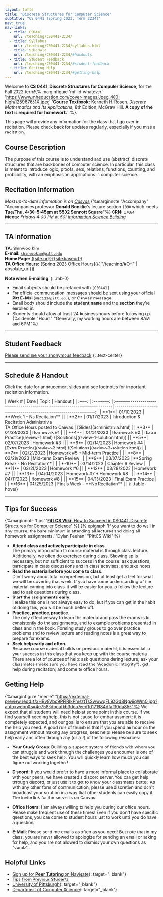 ```yaml
---
layout: tufte
title: "Discrete Structures for Computer Science"
subtitle: "CS 0441 (Spring 2023, Term 2234)"
nav: true
nav-links:
  - title: CS0441
    url: /teaching/CS0441-2234/
  - title: Syllabus
    url: /teaching/CS0441-2234/syllabus.html
  - title: Schedule
    url: /teaching/CS0441-2234/#handouts
  - title: Student Feedback
    url: /teaching/CS0441-2234/#student-feedback
  - title: Getting Help
    url: /teaching/CS0441-2234/#getting-help
---
```




Welcome to **CS 0441**, **Discrete Structures for Computer Science**, for the Fall 2022 term!{% marginfigure 'mf-id-whatever' 'https://www.mheducation.com/cover-images/Jpeg_400-high/125967651X.jpeg' '**Course Textbook:** Kenneth H. Rosen. *Discrete Mathematics and Its Applications*, 8th Edition, McGraw Hill. **A copy of the text is required for homework.**' %}.

This page will provide any information for the class that I go over in recitation. Please check back for updates regularly, especially if you miss a recitation.
## Course Description
The purpose of this course is to understand and use (abstract) discrete structures that are backbones of computer science. In particular, this class is meant to introduce logic, proofs, sets, relations, functions, counting, and probability, with an emphasis on applications in computer science.


## Recitation Information

_Most up-to-date information is on [Canvas](https://canvas.pitt.edu)_ {%marginnote "Accompany" "Accompanies professor **Donald Bonidie**'s lecture section `1090` which meets **Tue/Thu, 4:30–5:45pm at 5502 Sennott Square**"%}
**CRN:** `17064`  
**Meets:** _Fridays 4:00 PM_ at _501 [Information Science Building](https://map.concept3d.com/?id=1315#!m/386791)_

---

## TA Information

**TA**: Shinwoo Kim  
**E-mail**: [`shinwookim@pitt.edu`](mailto:shiwookim@pitt.edu)  
**Home Page:** [{{site.url}}{{site.baseurl}}]({{site.url}}{{site.baseurl}}/)  
**TA Office Hours:** [Spring 2023 Office Hours]({{ "/teaching/#OH" | absolute_url}})

**Note when E-mailing:**
{: .mb-0}

- Email subjects should be prefaced with `[CS0441]`
- For official communcation, messages should be sent using your official **Pitt E-Mail**(`ABC123@pitt.edu`), or Canvas message.
- Email body should include the **student name** and the **section** they're enrolled in.
- Students should allow at least 24 business hours before following up.{%sidenote "Hours" "Generally, my working hours are between 8AM and 6PM"%}

---

## Student Feedback

[Please send me your anonymous feedback](https://pitt.co1.qualtrics.com/jfe/form/SV_dd9suL0AkJctj2S)
{: .text-center}

---

<h2 id="handouts">Schedule <em>&</em> Handout</h2>

Click the date for annoucement slides and see footnotes for important recitation information.


<div class="table-responsive" markdown="1" >
| Week # |    Date    |                                     Topic                                     |                                Handout                                |
| :----: | :--------: | :---------------------------------------------------------------------------: | :-------------------------------------------------------------------: |
| **1**  | 01/10/2023 |                          **Week 1 - No Recitation**                           |                                                                       |
| **2**  | 01/17/2023 | Introduction & Recitation Administrivia <br> TA Office Hours posted to Canvas |                     [Slides](administrivia.html)                      |
| **3**  | 01/24/2023 |                                  Homework #1                                  |                                                                       |
| **4**  | 01/31/2023 |                                  Homework #2                                  | [Extra Practice](review-1.html) ([Solutions](review-1-solution.html)) |
| **5**  | 02/07/2023 |                                  Homework #3                                  |                                                                       |
| **6**  | 02/14/2023 |                                  Homework #4                                  | [Extra Practice](review-2.html) ([Solutions](review-2-solution.html)) |
| **7**  | 02/21/2023 |                        Homework #5 + Mid-term Practice                        |                                                                       |
| **8**  | 02/28/2023 |                             Mid-term Exam Review                              |                                                                       |
| **9**  | 03/07/2023 |                       **Spring Break - No Recitation**                        |                                                                       |
| **10** | 03/14/2023 |                               Chapter 6 Review                                |                                                                       |
| **11** | 03/21/2023 |                                  Homework #6                                  |                                                                       |
| **12** | 03/28/2023 |                                  Homework #7                                  |                                                                       |
| **13** | 04/04/2023 |                           Homework #7 + Homework #8                           |                                                                       |
| **14** | 04/11/2023 |                                  Homework #8                                  |                                                                       |
| **15** | 04/18/2023 |                              Final Exam Practice                              |                                                                       |
| **16** | 04/25/2023 |                        Finals Week - **No Recitation**                        |                                                                       |
{: .table-hover}

</div>

---

## Tips for Success

{%marginnote 'tips' '[**Pitt CS Wiki**: How to Succeed in CS0441: Discrete Structures for Computer Science](https://pittcs.wiki/academics/succeed-in-course-x/succeed-in-441/)' %}
{% epigraph 'If you want to do well in any course, the bare minimum is attending all lectures and doing all homework assignments.' 'Dylan Feehan' "PittCS Wiki" %}

- **Attend class and actively participate in class**.<br>The primary introduction to course material is through class lecture. Additionally, we often do exercises during class. Showing up is necessary, but not sufficient to success in the course: ask questions, participate in class discussions and in class activities, and take notes.
- **Read the material before you come to class**.<br>Don't worry about total comprehension, but at least get a feel for what we will be covering that week. If you have some understanding of the material coming into class, it will be easier for you to follow the lecture and to ask questions during class.
- **Start the assignments early**.<br>I realize this one is not always easy to do, but if you can get in the habit of doing this, you will be much better off.
- **Practice, practice, practice**.<br>The only effective way to learn the material and pass the exams is to consistently do the assignments, and to example problems presented in class and in the book. Forming study groups to go over practice problems and to review lecture and reading notes is a great way to prepare for exams.
- **Seek help early and often.**<br>Because course material builds on previous material, it is essential to your success in this class that you keep up with the course material. There are a lot of sources of help: ask questions during lecture; ask your classmates (make sure you have read the "Academic Integrity"); get help during recitation; and come to office hours.

## Getting Help
{%marginfigure "meme" "https://external-preview.redd.it/xHBy8Vbc9PPlRIkPmeztTsSwwwqFL9XGd8NgviiqWmQ.jpg?auto=webp&s=4e7586dbcafbb3dca7eed1d171684dfaf30da856"%}
We expect that all students will need help at some point in this course. If you find yourself needing help, this is not cause for embarrassment: it is completely expected, and our goal is to ensure that you are able to receive the help you need. A good rule of thumb is that if you spend an hour on the assignment without making any progress, seek help! Please be sure to seek help early and often through any (or all!) of the following resources:

- **Your Study Group**: Building a support system of friends with whom you can struggle and work through the challenges you encounter is one of the best ways to seek help. You will quickly learn how much you can figure out working together!

- **Discord**: If you would prefer to have a more informal place to collaborate with your peers, we have created a discord server. You can get help through discord, or just use it to get to know your classmates better. As with any other form of communication, please use discretion and don't broadcast your solution in a way that other students can easily copy it. The invite link for the server is on Canvas.

- **Office Hours**: I am always willing to help you during our office hours. Please make frequent use of these times! Even if you don't have specific questions, you can come to student hours just to work until you do have a question.

- **E-Mail**: Please send me emails as often as you need! But note that in my class, you are never allowed to apologize for sending an email or asking for help, and you are not allowed to dismiss your own questions as "dumb".

## Helpful Links

- [Sign up for **Peer Tutoring** on Navigate](https://pitt.guide.eab.com/){: target="\_blank"}
- [Tips from Previous Students](https://pittcs.wiki/academics/succeed-in-course-x/succeed-in-441/)
- [University of Pittsburgh](https://pitt.edu){: target="\_blank"}
- [Department of Computer Science](https://cs.pitt.edu){: target="\_blank"}

<span class="endmark"></span>